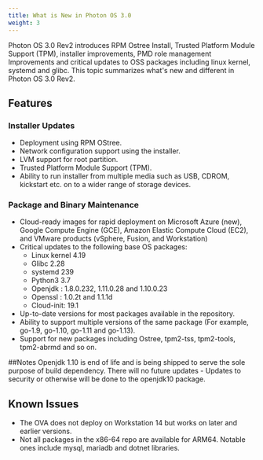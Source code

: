 ```yaml
---
title: What is New in Photon OS 3.0
weight: 3
---
```


Photon OS 3.0 Rev2 introduces RPM Ostree Install, Trusted Platform Module Support (TPM), installer improvements, PMD role management Improvements and critical updates to OSS packages including linux kernel, systemd and glibc. This topic summarizes what's new and different in Photon OS 3.0 Rev2. 

## Features

### Installer Updates

- Deployment using RPM OStree.
- Network configuration support using the installer.
- LVM support for root partition.
- Trusted Platform Module Support (TPM).
- Ability to run installer from multiple media such as USB, CDROM, kickstart etc. on to a wider range of storage devices.

### Package and Binary Maintenance

- Cloud-ready images for rapid deployment on Microsoft Azure (new), Google Compute Engine (GCE), Amazon Elastic Compute Cloud (EC2), and VMware products (vSphere, Fusion, and Workstation)
- Critical updates to the following base OS packages:
    - Linux kernel 4.19
    - Glibc 2.28
    - systemd 239
    - Python3 3.7
    - Openjdk : 1.8.0.232, 1.11.0.28 and 1.10.0.23
    - Openssl : 1.0.2t and 1.1.1d
    - Cloud-init: 19.1
- Up-to-date versions for most packages available in the repository.
- Ability to support multiple versions of the same package (For example, go-1.9, go-1.10, go-1.11 and go-1.13).
- Support for new packages including Ostree, tpm2-tss, tpm2-tools, tpm2-abrmd and so on.

##Notes
Openjdk 1.10 is end of life and is being shipped to serve the sole purpose of build dependency. There will no future updates - Updates to security or otherwise will be done to the openjdk10 package.

## Known Issues

- The OVA does not deploy on Workstation 14 but works on later and earlier versions.
- Not all packages in the x86-64 repo are available for ARM64. Notable ones include mysql, mariadb and dotnet libraries.